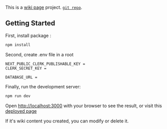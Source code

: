This is a [wiki page](https://wiki-weeeeey.vercel.app/) project. [`git repo`](https://github.com/weeeeey/wiki).

## Getting Started

First, install package :

```bash
npm install
```

Second, create .env file in a root

```
NEXT_PUBLIC_CLERK_PUBLISHABLE_KEY =
CLERK_SECRET_KEY =

DATABASE_URL =
```

Finally, run the development server:

```bash
npm run dev
```

Open [http://localhost:3000](http://localhost:3000) with your browser to see the result, or visit this [deployed page](https://wiki-weeeeey.vercel.app/)

If it's wiki content you created, you can modify or delete it.
